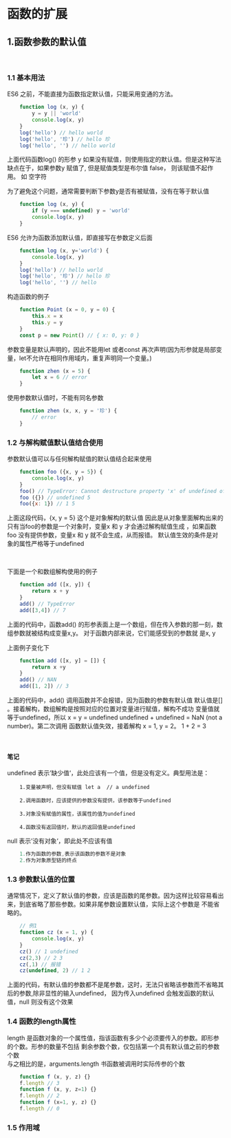 # 函数的扩展

## 1.函数参数的默认值

</br>

### 1.1 基本用法

ES6 之前，不能直接为函数指定默认值，只能采用变通的方法。

```js
    function log (x, y) {
        y = y || 'world'
        console.log(x, y)
    }
    log('hello') // hello world
    log('hello', '珍') // hello 珍
    log('hello', '') // hello world
```

上面代码函数log() 的形参 y 如果没有赋值，则使用指定的默认值。但是这种写法缺点在于，如果参数y 赋值了,
但是赋值类型是布尔值 false， 则该赋值不起作用。 如 空字符

为了避免这个问题，通常需要判断下参数y是否有被赋值，没有在等于默认值

```js
    function log (x, y) {
        if (y === undefined) y = 'world'
        console.log(x, y)
    }
```

ES6 允许为函数添加默认值，即直接写在参数定义后面

```js
    function log (x, y='world') {
        console.log(x, y)
    }
    log('hello') // hello world
    log('hello', '珍') // hello 珍
    log('hello', '') // hello
```

构造函数的例子

```js
    function Point (x = 0, y = 0) {
        this.x = x
        this.y = y
    }
    const p = new Point() // { x: 0, y: 0 }
```

参数变量是默认声明的，因此不能用let 或者const 再次声明(因为形参就是局部变量，let不允许在相同作用域内，重复声明同一个变量。)

```js
    function zhen (x = 5) {
        let x = 6 // error
    }
```

使用参数默认值时，不能有同名参数

```js
    function zhen (x, x, y = '珍') {
        // error
    }
```

### 1.2 与解构赋值默认值结合使用

参数默认值可以与任何解构赋值的默认值结合起来使用

```js
    function foo ({x, y = 5}) {
        console.log(x, y)
    }
    foo() // TypeError: Cannot destructure property 'x' of undefined of 'null'
    foo ({}) // undefined 5
    foo({x: 1}) // 1 5
```

上面这段代码，{x, y = 5} 这个是对象解构的默认值 因此是从对象里面解构出来的 只有当foo的参数是一个对象时，变量x 和 y 才会通过解构赋值生成
，如果函数foo 没有提供参数，变量x 和 y 就不会生成，从而报错。
默认值生效的条件是对象的属性严格等于undefined

</br>

下面是一个和数组解构使用的例子

```js
    function add ([x, y]) {
        return x + y
    }
    add() // TypeError
    add([3,4]) // 7
```

上面的代码中，函数add() 的形参表面上是一个数组，但在传入参数的那一刻，数组参数就被结构成变量x,y。 对于函数内部来说，它们能感受到的参数就
是x, y

上面例子变化下

```js
    function add ([x, y] = []) {
        return x +y
    }
    add() // NAN
    add([1, 2]) // 3
```

上面的代码中，add() 调用函数并不会报错，因为函数的参数有默认值 默认值是[] 。接着解构，数组解构是按照对应的位置对变量进行赋值，解构不成功
变量值就等于undefined，所以 x = y = undefined  undefined + undefined = NaN (not a number)。第二次调用 函数默认值失效，接着解构 
x = 1, y = 2。 1 + 2 = 3

</br>

#### 笔记

undefined 表示’缺少值‘，此处应该有一个值，但是没有定义。典型用法是：

```
    1.变量被声明，但没有赋值 let a  // a undefined

    2.调用函数时，应该提供的参数没有提供，该参数等于undefined 
    
    3.对象没有赋值的属性，该属性的值为undefined
    
    4.函数没有返回值时，默认的返回值是undefined
```
null 表示’没有对象‘，即此处不应该有值

```js
    1.作为函数的参数,表示该函数的参数不是对象
    2.作为对象原型链的终点
```

### 1.3 参数默认值的位置

通常情况下，定义了默认值的参数，应该是函数的尾参数。因为这样比较容易看出来，到底省略了那些参数。如果非尾参数设置默认值，实际上这个参数是
不能省略的。

```js
    // 例1 
    function cz (x = 1, y) {
        console.log(x, y)
    }
    cz() // 1 undefined 
    cz(2,3) // 2 3
    cz(,1) // 报错 
    cz(undefined, 2) // 1 2
```

上面的代码，有默认值的参数都不是尾参数，这时，无法只省略该参数而不省略其后的参数,除非显性的输入undefined，
因为传入undefined 会触发函数的默认值，null 则没有这个效果

### 1.4 函数的length属性

length 是函数对象的一个属性值，指该函数有多少个必须要传入的参数。即形参的个数。形参的数量不包括
剩余参数个数，仅包括第一个具有默认值之前的参数个数
</br>
与之相比的是，arguments.length 书函数被调用时实际传参的个数

```js
    function f (x, y, z) {}
    f.length // 3
    function f (x, y, z=1) {}
    f.length // 2
    function f (x=1, y, z) {}
    f.length // 0
```

### 1.5 作用域

